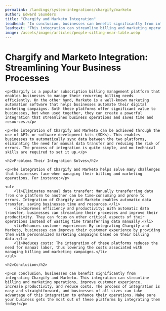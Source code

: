 ```yaml
---
permalink: /landings/system-integrations/chargify/marketo
author: Edward Saunders
title: "Chargify and Marketo Integration"
leadhead: "In conclusion, businesses can benefit significantly from integrating Chargify and Marketo"
leadtext: "This integration can streamline billing and marketing operations, improve customer experience, increase productivity, and reduce costs. The process of integration is easy and straightforward, and businesses of all sizes can take advantage of this integration to enhance their operations. Make sure your business gets the most out of these platforms by integrating them today!"
image: /assets/images/articles/people-sitting-near-table.webp
---
```

<div class="arttext">
	<h1>Chargify and Marketo Integration: Streamlining Your Business Processes</h1>

	<p>Chargify is a popular subscription billing management platform that enables businesses to manage their recurring billing needs efficiently. On the other hand, Marketo is a well-known marketing automation software that helps businesses automate their digital marketing campaigns. Both these platforms offer significant value to businesses, but when used together, they can create a powerful integration that streamlines business operations and saves time and resources.</p>

	<p>The integration of Chargify and Marketo can be achieved through the use of APIs or software development kits (SDKs). This enables businesses to automatically sync data between the two platforms, eliminating the need for manual data transfer and reducing the risk of errors. The process of integration is quite simple, and no technical skills are required to set it up.</p>

	<h2>Problems Their Integration Solves</h2>

	<p>The integration of Chargify and Marketo helps solve many challenges that businesses face when managing their billing and marketing operations. For instance:</p>

	<ul>
		<li>Eliminates manual data transfer: Manually transferring data from one platform to another can be time-consuming and prone to errors. Integration of Chargify and Marketo enables automatic data transfer, saving businesses time and resources.</li>
		<li>Improves efficiency and productivity: With automatic data transfer, businesses can streamline their processes and improve their productivity. They can focus on other critical aspects of their operations instead of wasting time transferring data manually.</li>
		<li>Enhances customer experience: By integrating Chargify and Marketo, businesses can improve their customer experience by providing them with personalized marketing campaigns based on their billing data.</li>
		<li>Reduces costs: The integration of these platforms reduces the need for manual labor, thus lowering the costs associated with managing billing and marketing campaigns.</li>
	</ul>

	<h2>Conclusion</h2>

	<p>In conclusion, businesses can benefit significantly from integrating Chargify and Marketo. This integration can streamline billing and marketing operations, improve customer experience, increase productivity, and reduce costs. The process of integration is easy and straightforward, and businesses of all sizes can take advantage of this integration to enhance their operations. Make sure your business gets the most out of these platforms by integrating them today!</p>

</div>